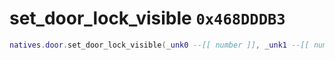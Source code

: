 # set_door_lock_visible `0x468DDDB3`

```lua
natives.door.set_door_lock_visible(_unk0 --[[ number ]], _unk1 --[[ number ]])
```